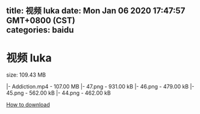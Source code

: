 
title: 视频 luka
date: Mon Jan 06 2020 17:47:57 GMT+0800 (CST)    
categories: baidu
---

# 视频 luka
size: 109.43 MB
 
 
|- Addiction.mp4 - 107.00 MB
|- 47.png - 931.00 kB
|- 46.png - 479.00 kB
|- 45.png - 562.00 kB
|- 44.png - 462.00 kB

[How to download](https://bpcam.bemobtrk.com/go/2ceec3aa-1ca2-46d6-b9ff-aaa5c184517c?jno=4258)